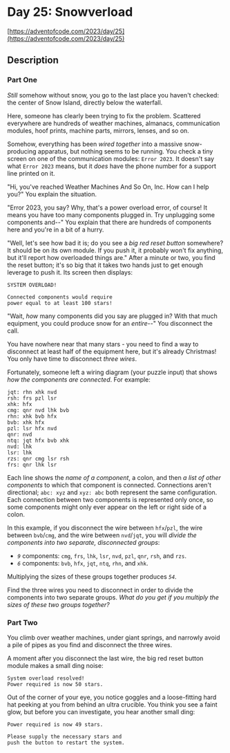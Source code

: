 # Day 25: Snowverload

[https://adventofcode.com/2023/day/25](https://adventofcode.com/2023/day/25)

## Description

### Part One

_Still_ somehow without snow, you go to the last place you haven't checked: the center of Snow Island, directly below the waterfall.

Here, someone has clearly been trying to fix the problem. Scattered everywhere are hundreds of weather machines, almanacs, communication modules, hoof prints, machine parts, mirrors, lenses, and so on.

Somehow, everything has been _wired together_ into a massive snow-producing apparatus, but nothing seems to be running. You check a tiny screen on one of the communication modules: `Error 2023`. It doesn't say what `Error 2023` means, but it _does_ have the phone number for a support line printed on it.

"Hi, you've reached Weather Machines And So On, Inc. How can I help you?" You explain the situation.

"Error 2023, you say? Why, that's a power overload error, of course! It means you have too many components plugged in. Try unplugging some components and--" You explain that there are hundreds of components here and you're in a bit of a hurry.

"Well, let's see how bad it is; do you see a _big red reset button_ somewhere? It should be on its own module. If you push it, it probably won't fix anything, but it'll report how overloaded things are." After a minute or two, you find the reset button; it's so big that it takes two hands just to get enough leverage to push it. Its screen then displays:

    SYSTEM OVERLOAD!
    
    Connected components would require
    power equal to at least 100 stars!


"Wait, _how_ many components did you say are plugged in? With that much equipment, you could produce snow for an _entire_\--" You disconnect the call.

You have nowhere near that many stars - you need to find a way to disconnect at least half of the equipment here, but it's already Christmas! You only have time to disconnect _three wires_.

Fortunately, someone left a wiring diagram (your puzzle input) that shows _how the components are connected_. For example:

    jqt: rhn xhk nvd
    rsh: frs pzl lsr
    xhk: hfx
    cmg: qnr nvd lhk bvb
    rhn: xhk bvb hfx
    bvb: xhk hfx
    pzl: lsr hfx nvd
    qnr: nvd
    ntq: jqt hfx bvb xhk
    nvd: lhk
    lsr: lhk
    rzs: qnr cmg lsr rsh
    frs: qnr lhk lsr


Each line shows the _name of a component_, a colon, and then _a list of other components_ to which that component is connected. Connections aren't directional; `abc: xyz` and `xyz: abc` both represent the same configuration. Each connection between two components is represented only once, so some components might only ever appear on the left or right side of a colon.

In this example, if you disconnect the wire between `hfx`/`pzl`, the wire between `bvb`/`cmg`, and the wire between `nvd`/`jqt`, you will _divide the components into two separate, disconnected groups_:

*   _`9`_ components: `cmg`, `frs`, `lhk`, `lsr`, `nvd`, `pzl`, `qnr`, `rsh`, and `rzs`.
*   _`6`_ components: `bvb`, `hfx`, `jqt`, `ntq`, `rhn`, and `xhk`.

Multiplying the sizes of these groups together produces _`54`_.

Find the three wires you need to disconnect in order to divide the components into two separate groups. _What do you get if you multiply the sizes of these two groups together?_

### Part Two

You climb over weather machines, under giant springs, and narrowly avoid a pile of pipes as you find and disconnect the three wires.

A moment after you disconnect the last wire, the big red reset button module makes a small ding noise:

    System overload resolved!
    Power required is now 50 stars.


Out of the corner of your eye, you notice goggles and a loose-fitting hard hat peeking at you from behind an ultra crucible. You think you see a <span title="i help">faint glow</span>, but before you can investigate, you hear another small ding:

    Power required is now 49 stars.
    
    Please supply the necessary stars and
    push the button to restart the system.
